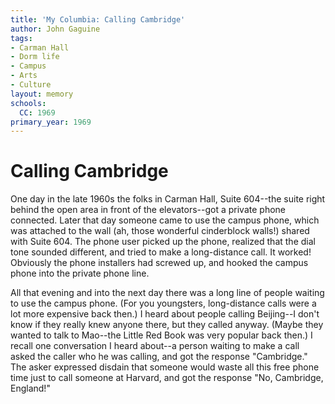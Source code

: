 ```yaml
---
title: 'My Columbia: Calling Cambridge'
author: John Gaguine
tags:
- Carman Hall
- Dorm life
- Campus
- Arts
- Culture
layout: memory
schools:
  CC: 1969
primary_year: 1969
---
```

# Calling Cambridge

One day in the late 1960s the folks in Carman Hall, Suite 604--the suite right behind the open area in front of the elevators--got a private phone connected.  Later that day someone came to use the campus phone, which was attached to the wall (ah, those wonderful cinderblock walls!) shared with Suite 604.  The phone user picked up the phone, realized that the dial tone sounded different, and tried to make a long-distance call.  It worked!  Obviously the phone installers had screwed up, and hooked the campus phone into the private phone line.

All that evening and into the next day there was a long line of people waiting to use the campus phone.  (For you youngsters, long-distance calls were a lot more expensive back then.)  I heard about people calling Beijing--I don't know if they really knew anyone there, but they called anyway.  (Maybe they wanted to talk to Mao--the Little Red Book was very popular back then.)  I recall one conversation I heard about--a person waiting to make a call asked the caller who he was calling, and got the response "Cambridge."  The asker expressed disdain that someone would waste all this free phone time just to call someone at Harvard, and got the response "No, Cambridge, England!"
